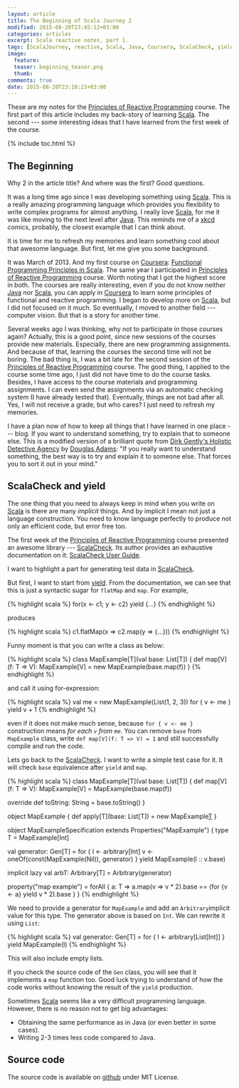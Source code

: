 ```yaml
---
layout: article
title: The Beginning of Scala Journey 2
modified: 2015-08-20T23:45:12+03:00
categories: articles
excerpt: Scala reactive notes, part 1.
tags: [ScalaJourney, reactive, Scala, Java, Coursera, ScalaCheck, yield]
image:
  feature:
  teaser: beginning_teaser.png
  thumb:
comments: true
date: 2015-08-20T23:10:23+03:00
---
```


These are my notes for the [Principles of Reactive Programming] course. The first part of this article includes my back-story of learning [Scala]. The second --- some interesting ideas that I have learned from the first week of the course.

{% include toc.html %}

## The Beginning

Why 2 in the article title? And where was the first? Good questions.

It was a long time ago since I was developing something using [Scala]. This is a really amazing programming language which provides you flexibility to write complex programs for almost anything. I really love [Scala], for me it was like moving to the next level after [Java]. This reminds me of a [xkcd] comics, probably, the closest example that I can think about.

It is time for me to refresh my memories and learn something cool about that awesome language. But first, let me give you some background.

It was March of 2013. And my first course on [Coursera]: [Functional Programming Principles in Scala]. The same year I participated in [Principles of Reactive Programming] course. Worth noting that I got the highest score in both. The courses are really interesting, even if you do not know neither [Java] nor [Scala], you can apply in [Coursera] to learn some principles of functional and reactive programming. I began to develop more on [Scala], but I did not focused on it much. So eventually, I moved to another field --- computer vision. But that is a story for another time.

Several weeks ago I was thinking, why not to participate in those courses again? Actually, this is a good point, since new sessions of the courses provide new materials. Especially, there are new programming assignments.
And because of that, learning the courses the second time will not be boring. The bad thing is, I was a bit late for the second session of the [Principles of Reactive Programming] course. The good thing, I applied to the course some time ago, I just did not have time to do the course tasks. Besides, I have access to the course materials and programming assignments. I can even send the assignments via an automatic checking system (I have already tested that). Eventually, things are not bad after all. Yes, I will not receive a grade, but who cares? I just need to refresh my memories.

I have a plan now of how to keep all things that I have learned in one place --- blog. If you want to understand something, try to explain that to someone else. This is a modified version of a brilliant quote from [Dirk Gently's Holistic Detective Agency] by [Douglas Adams]: "If you really want to understand something, the best way is to try and explain it to someone else. That forces you to sort it out in your mind."

## ScalaCheck and yield

The one thing that you need to always keep in mind when you write on [Scala] is there are many *implicit* things. And by implicit I mean not just a language construction. You need to know language perfectly to produce not only an efficient code, but error free too.

The first week of the [Principles of Reactive Programming] course presented an awesome library --- [ScalaCheck]. Its author provides an exhaustive documentation on it: [ScalaCheck User Guide].

I want to highlight a part for generating test data in [ScalaCheck].

But first, I want to start from [yield]. From the documentation, we can see that this is just a syntactic sugar for `flatMap` and `map`. For example,

{% highlight scala %}
for(x <- c1; y <- c2) yield {...}
{% endhighlight %}

produces

{% highlight scala %}
c1.flatMap(x => c2.map(y => {...}))
{% endhighlight %}

Funny moment is that you can write a class as below:

{% highlight scala %}
class MapExample[T](val base: List[T]) {
  def map[V](f: T => V): MapExample[V] = new MapExample(base.map(f))
}
{% endhighlight %}

and call it using for-expression:

{% highlight scala %}
val me = new MapExample(List(1, 2, 3))
for {
  v <- me
} yield v + 1
{% endhighlight %}

even if it does not make much sense, because `for { v <- me }` construction means *for each `v` from `me`*. You can remove `base` from `MapExample` class, write `def map[V](f: T => V) = 1` and still successfully compile and run the code.

Lets go back to the [ScalaCheck]. I want to write a simple test case for it. It will check `base` equivalence after `yield` and `map`.

{% highlight scala %}
class MapExample[T](val base: List[T]) {
  def map[V](f: T => V): MapExample[V] = MapExample(base.map(f))

  override def toString: String = base.toString()
}

object MapExample {
  def apply[T](base: List[T]) = new MapExample[T](base)
}

object MapExampleSpecification extends Properties("MapExample") {
  type T = MapExample[Int]

  val generator: Gen[T] = for {
    l <- arbitrary[Int]
    v <- oneOf(const(MapExample(Nil)), generator)
  } yield MapExample(l :: v.base)

  implicit lazy val arbT: Arbitrary[T] = Arbitrary(generator)

  property("map example") = forAll { a: T =>
    a.map(v => v * 2).base == (for {v <- a} yield v * 2).base
  }
}
{% endhighlight %}

We need to provide a generator for `MapExample` and add an `Arbitrary`implicit value for this type. The generator above is based on `Int`. We can rewrite it using `List`:

{% highlight scala %}
val generator: Gen[T] = for {
  l <- arbitrary[List[Int]]
} yield MapExample(l)
{% endhighlight %}

This will also include empty lists.

If you check the source code of the `Gen` class, you will see that it implements a `map` function too. Good luck trying to understand of how the code works without knowing the result of the `yield` production.

Sometimes [Scala] seems like a very difficult programming language. However, there is no reason not to get big advantages:

* Obtaining the same performance as in Java (or even better in some cases).
* Writing 2-3 times less code compared to Java.

## Source code
The source code is available on [github](https://github.com/Foat/articles/tree/master/scalacheck-generators) under MIT License.

[Scala]: http://www.scala-lang.org
[Java]: http://www.oracle.com/technetwork/java/javase/downloads/index.html
[xkcd]: https://xkcd.com/353/
[Coursera]: https://www.coursera.org/
[Functional Programming Principles in Scala]: https://www.coursera.org/course/progfun
[Principles of Reactive Programming]: https://www.coursera.org/course/reactive
[Dirk Gently's Holistic Detective Agency]: https://en.wikipedia.org/wiki/Dirk_Gently%27s_Holistic_Detective_Agency
[Douglas Adams]: https://en.wikipedia.org/wiki/Douglas_Adams
[ScalaCheck]: https://www.scalacheck.org
[yield]: http://docs.scala-lang.org/tutorials/FAQ/yield.html
[ScalaCheck User Guide]: https://github.com/rickynils/scalacheck/wiki/User-Guide